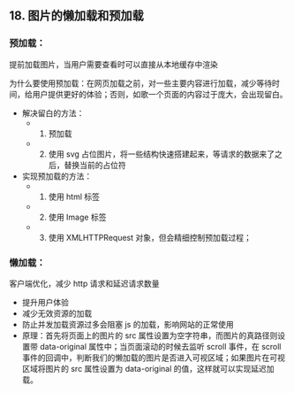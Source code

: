 ## 18. 图片的懒加载和预加载

### 预加载：

提前加载图片，当用户需要查看时可以直接从本地缓存中渲染

为什么要使用预加载：在网页加载之前，对一些主要内容进行加载，减少等待时间，给用户提供更好的体验；否则，如歌一个页面的内容过于庞大，会出现留白。

* 解决留白的方法：
  * 1.  预加载
  * 2.  使用 svg 占位图片，将一些结构快速搭建起来，等请求的数据来了之后，替换当前的占位符
* 实现预加载的方法：
  * 1.  使用 html 标签
  * 2.  使用 Image 标签
  * 3.  使用 XMLHTTPRequest 对象，但会精细控制预加载过程；

### 懒加载：

客户端优化，减少 http 请求和延迟请求数量

* 提升用户体验
* 减少无效资源的加载
* 防止并发加载资源过多会阻塞 js 的加载，影响网站的正常使用
* 原理：首先将页面上的图片的 src 属性设置为空字符串，而图片的真路径则设置带 data-original 属性中；当页面滚动的时候去监听 scroll 事件，在 scroll 事件的回调中，判断我们的懒加载的图片是否进入可视区域；如果图片在可视区域将图片的 src 属性设置为 data-original 的值，这样就可以实现延迟加载。
